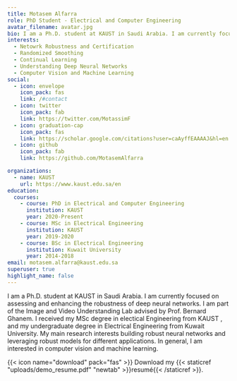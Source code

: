 ```yaml
---
title: Motasem Alfarra
role: PhD Student - Electrical and Computer Engineering
avatar_filename: avatar.jpg
bio: I am a Ph.D. student at KAUST in Saudi Arabia. I am currently focused on assessing and enhancing the robustness of deep neural networks. I am part of the Image and Video Understanding Lab advised by Prof. Bernard Ghanem. I received my MSc degree in electical Engineering from KAUST , and my undergraduate degree in Electrical Engineering from Kuwait University. My main research interests building robust neural networks and leveraging robust models for different applications. In general, I am interested in computer vision and machine learning.
interests:
  - Netowrk Robustness and Certification
  - Randomized Smoothing
  - Continual Learning
  - Understanding Deep Neural Networks
  - Computer Vision and Machine Learning
social:
  - icon: envelope
    icon_pack: fas
    link: /#contact
  - icon: twitter
    icon_pack: fab
    link: https://twitter.com/MotassimF
  - icon: graduation-cap
    icon_pack: fas
    link: https://scholar.google.com/citations?user=caAyffEAAAAJ&hl=en
  - icon: github
    icon_pack: fab
    link: https://github.com/MotasemAlfarra

organizations:
  - name: KAUST
    url: https://www.kaust.edu.sa/en
education:
  courses:
    - course: PhD in Electrical and Computer Engineering
      institution: KAUST
      year: 2020-Present
    - course: MSc in Electrical Engineering
      institution: KAUST
      year: 2019-2020
    - course: BSc in Electrical Engineering
      institution: Kuwait University
      year: 2014-2018
email: motasem.alfarra@kaust.edu.sa
superuser: true
highlight_name: false
---
```

I am a Ph.D. student at KAUST in Saudi Arabia. I am currently focused on assessing and enhancing the robustness of deep neural networks. I am part of the Image and Video Understanding Lab advised by Prof. Bernard Ghanem. I received my MSc degree in electical Engineering from KAUST , and my undergraduate degree in Electrical Engineering from Kuwait University. My main research interests building robust neural networks and leveraging robust models for different applications. In general, I am interested in computer vision and machine learning.


{{< icon name="download" pack="fas" >}} Download my {{< staticref "uploads/demo_resume.pdf" "newtab" >}}resumé{{< /staticref >}}.
